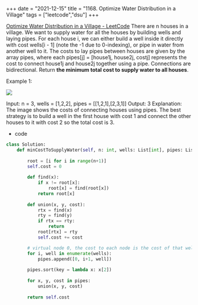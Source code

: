 +++ 
date = "2021-12-15"
title = "1168. Optimize Water Distribution in a Village"
tags = ["leetcode","dsu"]
+++

[Optimize Water Distribution in a Village - LeetCode](https://leetcode.com/problems/optimize-water-distribution-in-a-village/)
There are n houses in a village. We want to supply water for all the houses by building wells and laying pipes.
For each house i, we can either build a well inside it directly with cost wells[i - 1] (note the -1 due to 0-indexing), or pipe in water from another well to it. The costs to lay pipes between houses are given by the array pipes, where each pipes[j] = [house1j, house2j, costj] represents the cost to connect house1j and house2j together using a pipe. Connections are bidirectional.
Return __the minimum total cost to supply water to all houses__.
 
Example 1:

![](https://assets.leetcode.com/uploads/2019/05/22/1359_ex1.png)

Input: n = 3, wells = [1,2,2], pipes = [[1,2,1],[2,3,1]] Output: 3 Explanation:  The image shows the costs of connecting houses using pipes. The best strategy is to build a well in the first house with cost 1 and connect the other houses to it with cost 2 so the total cost is 3.

- code
```py
class Solution:
    def minCostToSupplyWater(self, n: int, wells: List[int], pipes: List[List[int]]) -> int:
        
        root = [i for i in range(n+1)]
        self.cost = 0
        
        def find(x):
            if x != root[x]:
                root[x] = find(root[x])
            return root[x]
        
        def union(x, y, cost):
            rtx = find(x)
            rty = find(y)
            if rtx == rty:
                return
            root[rtx] = rty
            self.cost += cost

        # virtual node 0, the cost to each node is the cost of that well, so we only consider edges
        for i, well in enumerate(wells):
            pipes.append([0, i+1, well])
            
        pipes.sort(key = lambda x: x[2])
        
        for x, y, cost in pipes:
            union(x, y, cost)
                        
        return self.cost
```

